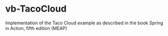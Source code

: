 # vb-TacoCloud
Implementation of the Taco Cloud example as described in the book Spring in Action, fifth edition (MEAP)
